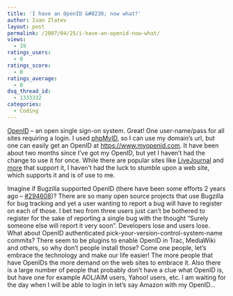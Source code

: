 ```yaml
---
title: 'I have an OpenID &#8230; now what?'
author: Ivan Zlatev
layout: post
permalink: /2007/04/25/i-have-an-openid-now-what/
views:
  - 19
ratings_users:
  - 0
ratings_score:
  - 0
ratings_average:
  - 0
dsq_thread_id:
  - 1333332
categories:
  - Coding
---
```

<a href="http://janrain.com/openid" target="_blank">OpenID</a> &#8211; an open single sign-on system. Great! One user-name/pass for all sites requiring a login. I used <a href="http://siege.org/projects/phpMyID/" target="_blank">phpMyID</a>, so I can use my domain&#8217;s url, but one can easily get an OpenID at <a href="https://www.myopenid.com" target="_blank">https://www.myopenid.com</a>. It have been about two months since I&#8217;ve got my OpenID, but yet I haven&#8217;t had the change to use it for once. While there are popular sites like <a href="http://www.livejournal.com/" target="_blank">LiveJournal</a> and <a href="http://openiddirectory.com/" target="_blank">more</a> that support it, I haven&#8217;t had the luck to stumble upon a web site, which supports it and is of use to me.

Imagine if Bugzilla supported OpenID (there have been some efforts 2 years ago &#8211; <a href="https://bugzilla.mozilla.org/show_bug.cgi?id=294608" target="_blank">#</a><a href="https://bugzilla.mozilla.org/show_bug.cgi?id=294608" target="_blank">294608</a>)? There are so many open source projects that use Bugzilla for bug tracking and yet a user wanting to report a bug will have to register on each of those. I bet two from three users just can&#8217;t be bothered to register for the sake of reporting a single bug with the thought &#8220;Surely someone else will report it very soon&#8221;. Developers lose and users lose. What about OpenID authenticated pick-your-version-control-system-name commits? There seem to be plugins to enable OpenID in Trac, MediaWiki and others, so why don&#8217;t people install those? Come one people, let&#8217;s embrace the technology and make our life easier! The more people that have OpenIDs the more demand on the web sites to embrace it. Also there is a large number of people that probably don&#8217;t have a clue what OpenID is, but have one for example AOL/AIM users, Yahoo! users, etc. I am waiting for the day when I will be able to login in let&#8217;s say Amazon with my OpenID&#8230;